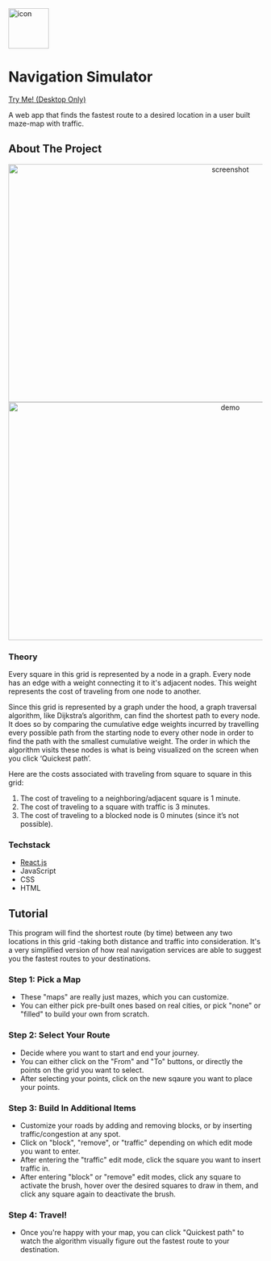 
<img src="images/navigation-simulator-icon.jpg" alt="icon" width="80" height="80">

# Navigation Simulator
[Try Me! (Desktop Only)](https://irtizaaah.github.io/navigation_simulator/)

A web app that finds the fastest route to a desired location in a user built maze-map with traffic.

<!-- ABOUT THE PROJECT -->
## About The Project
<div align="center">
  <img src="images/navigation-simulator-image.png" alt="screenshot" width="864" height="472">
  <img src="https://user-images.githubusercontent.com/87709993/196582657-4078d649-47bc-49c2-914f-8176f440fc26.gif" alt="demo" width="864" height="472">
</div>

### Theory
Every square in this grid is represented by a node in a graph. Every node has an edge with a weight connecting it to it's adjacent nodes. This weight represents the cost of traveling from one node to another.

Since this grid is represented by a graph under the hood, a graph traversal algorithm, like Dijkstra’s algorithm, can find the shortest path to every node. It does so by comparing the cumulative edge weights incurred by travelling every possible path from the starting node to every other node in order to find the path with the smallest cumulative weight. The order in which the algorithm visits these nodes is what is being visualized on the screen when you click ‘Quickest path’.

Here are the costs associated with traveling from square to square in this grid:
1. The cost of traveling to a neighboring/adjacent square is 1 minute.
2. The cost of traveling to a square with traffic is 3 minutes.
3. The cost of traveling to a blocked node is 0 minutes (since it’s not possible).

### Techstack
* [React.js](https://reactjs.org/)
* JavaScript
* CSS
* HTML

<!-- TUTORIAL -->
## Tutorial
This program will find the shortest route (by time) between any two locations in this grid -taking both distance and traffic into consideration. It's a very simplified version of how real navigation services are able to suggest you the fastest routes to your destinations.

### Step 1: Pick a Map
* These "maps" are really just mazes, which you can customize.
* You can either pick pre-built ones based on real cities, or pick "none" or "filled" to build your own from scratch.

### Step 2: Select Your Route
* Decide where you want to start and end your journey.
* You can either click on the "From" and "To" buttons, or directly the points on the grid you want to select.
* After selecting your points, click on the new sqaure you want to place your points.

### Step 3: Build In Additional Items
* Customize your roads by adding and removing blocks, or by inserting traffic/congestion at any spot.
* Click on "block", "remove", or "traffic" depending on which edit mode you want to enter.
* After entering the "traffic" edit mode, click the square you want to insert traffic in.
* After entering "block" or "remove" edit modes, click any square to activate the brush, hover over the desired squares to draw in them, and click any square again to deactivate the brush.

### Step 4: Travel!
* Once you're happy with your map, you can click "Quickest path" to watch the algorithm visually figure out the fastest route to your destination.


